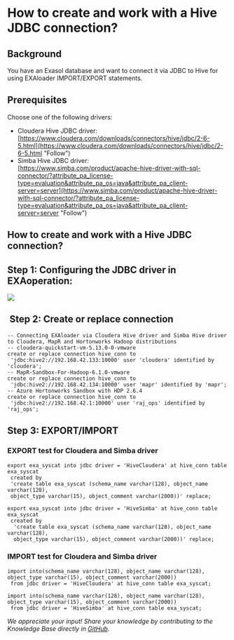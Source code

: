 # How to create and work with a Hive JDBC connection? 
## Background

You have an Exasol database and want to connect it via JDBC to Hive for using EXAloader IMPORT/EXPORT statements.

## Prerequisites

Choose one of the following drivers: 

* Cloudera Hive JDBC driver:  
[https://www.cloudera.com/downloads/connectors/hive/jdbc/2-6-5.html](https://www.cloudera.com/downloads/connectors/hive/jdbc/2-6-5.html "Follow")
* Simba Hive JDBC driver:  
[https://www.simba.com/product/apache-hive-driver-with-sql-connector/?attribute_pa_license-type=evaluation&attribute_pa_os=java&attribute_pa_client-server=server](https://www.simba.com/product/apache-hive-driver-with-sql-connector/?attribute_pa_license-type=evaluation&attribute_pa_os=java&attribute_pa_client-server=server "Follow")

## How to create and work with a Hive JDBC connection?

## Step 1: Configuring the JDBC driver in EXAoperation:

![](images/exaop_jdbc_config.jpg)

##  Step 2: Create or replace connection


```"code-sql"
-- Connecting EXAloader via Cloudera Hive driver and Simba Hive driver to Cloudera, MapR and Hortonworks Hadoop distributions  
-- cloudera-quickstart-vm-5.13.0-0-vmware 
create or replace connection hive_conn to 
 'jdbc:hive2://192.168.42.133:10000' user 'cloudera' identified by 'cloudera';  
-- MapR-Sandbox-For-Hadoop-6.1.0-vmware 
create or replace connection hive_conn to 
 'jdbc:hive2://192.168.42.134:10000' user 'mapr' identified by 'mapr';  
-- Azure Hortonworks Sandbox with HDP 2.6.4 
create or replace connection hive_conn to 
 'jdbc:hive2://192.168.42.1:10000' user 'raj_ops' identified by 'raj_ops'; 
```
## Step 3: EXPORT/IMPORT

### EXPORT test for Cloudera and Simba driver


```"code-sql"
export exa_syscat into jdbc driver = 'HiveCloudera' at hive_conn table exa_syscat 
 created by 
 'create table exa_syscat (schema_name varchar(128), object_name varchar(128), 
 object_type varchar(15), object_comment varchar(2000))' replace;  
 
export exa_syscat into jdbc driver = 'HiveSimba' at hive_conn table exa_syscat 
 created by     
  'create table exa_syscat (schema_name varchar(128), object_name varchar(128), 
  object_type varchar(15), object_comment varchar(2000))' replace; 
```
### IMPORT test for Cloudera and Simba driver


```"code-sql"
import into(schema_name varchar(128), object_name varchar(128), object_type varchar(15), object_comment varchar(2000))     
 from jdbc driver = 'HiveCloudera' at hive_conn table exa_syscat;  

import into(schema_name varchar(128), object_name varchar(128), object_type varchar(15), object_comment varchar(2000))     
 from jdbc driver = 'HiveSimba' at hive_conn table exa_syscat;  
```

*We appreciate your input! Share your knowledge by contributing to the Knowledge Base directly in [GitHub](https://github.com/exasol/public-knowledgebase).* 